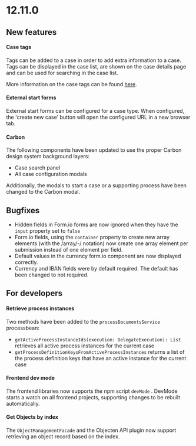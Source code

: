 # 12.11.0

## New features

#### Case tags

Tags can be added to a case in order to add extra information to a case. Tags can be displayed in the case list, are shown on the case details page and can be used for searching in the case list.

More information on the case tags can be found [here](broken-reference).

#### External start forms

External start forms can be configured for a case type. When configured, the 'create new case' button  will open the configured URL in a new browser tab.&#x20;

#### Carbon

The following components have been updated to use the proper Carbon design system background layers:

* Case search panel
* All case configuration modals

Additionally, the modals to start a case or a supporting process have been changed to the Carbon modal.

## Bugfixes

* Hidden fields in Form.io forms are now ignored when they have the `input` property set to `false`
* Form.io fields, using the `container` property to create new array elements (with the /array/-/ notation) now create one array element per submission instead of one element per field.
* Default values in the currency form.io component are now displayed correctly.
* Currency and IBAN fields were by default required. The default has been changed to not required.

## For developers

#### Retrieve process instances

Two methods have been added to the `processDocumentsService` processbean:

* `getActiveProcessInstanceIds(execution: DelegateExecution): List` retrieves all active process instances for the current case
* `getProcessDefinitionKeysFromActiveProcessInstances` returns a list of the process definition keys that have an active instance for the current case

#### Frontend dev mode

The frontend libraries now supports the npm script `devMode` . DevMode starts a watch on all frontend projects, supporting changes to be rebuilt automatically.

#### Get Objects by index

The `ObjectManagementFacade` and the Objecten API plugin now support retrieving an object record based on the index.
